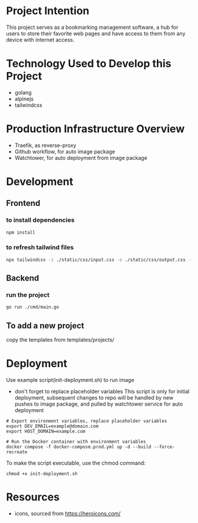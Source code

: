 # Project Intention

This project serves as a bookmarking management software, a hub for users to store their favorite web pages and have access to them from any device with internet access.

# Technology Used to Develop this Project

- golang
- alpinejs
- tailwindcss

# Production Infrastructure Overview

- Traefik, as reverse-proxy
- Github workflow, for auto image package
- Watchtower, for auto deployment from image package

# Development

## Frontend

### to install dependencies

```bash
npm install
```

### to refresh tailwind files

```bash
npx tailwindcss -i ./static/css/input.css -o ./static/css/output.css --watch
```

## Backend

### run the project

```bash
go run ./cmd/main.go
```

## To add a new project

copy the templates from templates/projects/

# Deployment

Use example script(init-deployment.sh) to run image

- don't forget to replace placeholder variables
This script is only for initial deployment, subsequent changes to repo will be handled by
new pushes to image package, and pulled by watchtower service for auto deployment

```shell
# Export environment variables, replace placeholder variables
export DEV_EMAIL=example@domain.com
export HOST_DOMAIN=example.com

# Run the Docker container with environment variables
docker compose -f docker-compose.prod.yml up -d --build --force-recreate
```

To make the script executable, use the chmod command:

```shell
chmod +x init-deployment.sh
```

# Resources

- icons, sourced from <https://heroicons.com/>
